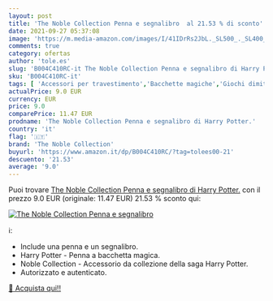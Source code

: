 ```yaml
---
layout: post
title: 'The Noble Collection Penna e segnalibro  al 21.53 % di sconto'
date: 2021-09-27 05:37:08
image: 'https://m.media-amazon.com/images/I/41IDrRs2JbL._SL500_._SL400_.jpg'
comments: true
category: ofertas
author: 'tole.es'
slug: 'B004C410RC-it The Noble Collection Penna e segnalibro di Harry Potter.'
sku: 'B004C410RC-it'
tags: [ 'Accessori per travestimento','Bacchette magiche','Giochi dimitazione e accessori di travestimento','Giochi e giocattoli','the noble collection', ]
actualPrice: 9.0 EUR
currency: EUR
price: 9.0
comparePrice: 11.47 EUR
prodname: 'The Noble Collection Penna e segnalibro di Harry Potter.'
country: 'it'
flag: '🇮🇹'
brand: 'The Noble Collection'
buyurl: 'https://www.amazon.it/dp/B004C410RC/?tag=tolees00-21'
descuento: '21.53'
average: '9.0'
---
```


Puoi trovare [The Noble Collection Penna e segnalibro di Harry Potter.](https://www.amazon.it/dp/B004C410RC/?tag=tolees00-21) con il prezzo 9.0 EUR (originale: 11.47 EUR) 21.53 % sconto qui:

[![The Noble Collection Penna e segnalibro ](https://m.media-amazon.com/images/I/41IDrRs2JbL._SL500_._SL400_.jpg)](https://www.amazon.it/dp/B004C410RC/?tag=tolees00-21)

ℹ️:

- Include una penna e un segnalibro.
- Harry Potter - Penna a bacchetta magica.
- Noble Collection - Accessorio da collezione della saga Harry Potter.
- Autorizzato e autenticato.

[🛒 Acquista qui!!](https://www.amazon.it/dp/B004C410RC/?tag=tolees00-21)
